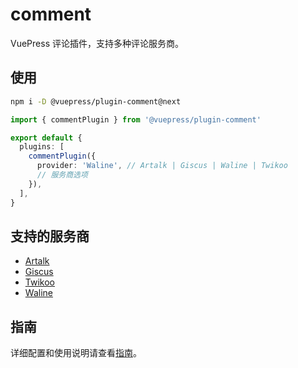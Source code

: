 # comment

<NpmBadge package="@vuepress/plugin-comment" />

VuePress 评论插件，支持多种评论服务商。

## 使用

```bash
npm i -D @vuepress/plugin-comment@next
```

```ts title=".vuepress/config.ts"
import { commentPlugin } from '@vuepress/plugin-comment'

export default {
  plugins: [
    commentPlugin({
      provider: 'Waline', // Artalk | Giscus | Waline | Twikoo
      // 服务商选项
    }),
  ],
}
```

## 支持的服务商

- [Artalk](./artalk/)
- [Giscus](./giscus/)
- [Twikoo](./twikoo/)
- [Waline](./waline/)

## 指南

详细配置和使用说明请查看[指南](./guide.md)。
